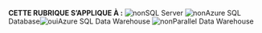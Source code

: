 <Token>**CETTE RUBRIQUE S’APPLIQUE À :** ![non](media/no.png)SQL Server ![non](media/no.png)Azure SQL Database![oui](media/yes.png)Azure SQL Data Warehouse ![non](media/yes.png)Parallel Data Warehouse </Token>

